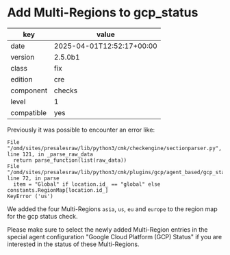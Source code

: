 [//]: # (werk v2)
# Add Multi-Regions to gcp_status

key        | value
---------- | ---
date       | 2025-04-01T12:52:17+00:00
version    | 2.5.0b1
class      | fix
edition    | cre
component  | checks
level      | 1
compatible | yes

Previously it was possible to encounter an error like:

```
File "/omd/sites/presalesraw/lib/python3/cmk/checkengine/sectionparser.py", line 121, in _parse_raw_data
  return parse_function(list(raw_data))
File "/omd/sites/presalesraw/lib/python3/cmk/plugins/gcp/agent_based/gcp_status.py", line 72, in parse
  item = "Global" if location.id_ == "global" else constants.RegionMap[location.id_]
KeyError ('us')
 ```

We added the four Multi-Regions `asia`, `us`, `eu` and `europe` to the region
map for the gcp status check.

Please make sure to select the newly added Multi-Region entries in the special
agent configuration "Google Cloud Platform (GCP) Status" if you are interested
in the status of these Multi-Regions.
